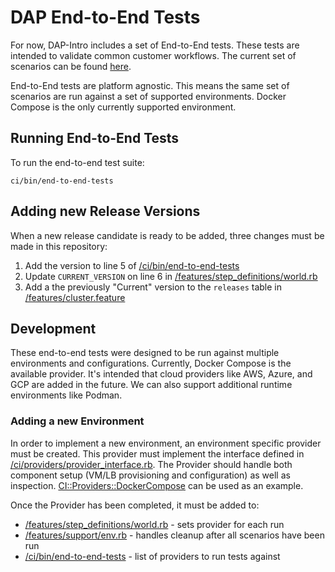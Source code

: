 # DAP End-to-End Tests

For now, DAP-Intro includes a set of End-to-End tests. These tests are intended to validate common customer workflows. The current set of scenarios can be found [here](../features/cluster.feature).

End-to-End tests are platform agnostic. This means the same set of scenarios are run against a set of supported environments. Docker Compose is the only currently supported environment.

## Running End-to-End Tests

To run the end-to-end test suite:

```
ci/bin/end-to-end-tests
```

## Adding new Release Versions

When a new release candidate is ready to be added, three changes must be made in this repository:

1. Add the version to line 5 of [/ci/bin/end-to-end-tests](../ci/bin/end-to-end-tests)
2. Update `CURRENT_VERSION` on line 6 in [/features/step_definitions/world.rb](../features/step_definitions/world.rb)
3. Add a the previously "Current" version to the `releases` table in [/features/cluster.feature](../features/cluster.feature)

## Development

These end-to-end tests were designed to be run against multiple environments and configurations. Currently, Docker Compose is the available provider. It's intended that cloud providers like AWS, Azure, and GCP are added in the future. We can also support additional runtime environments like Podman.

### Adding a new Environment

In order to implement a new environment, an environment specific provider must be created. This provider must implement the interface defined in [/ci/providers/provider_interface.rb](../ci/providers/provider_interface.rb).  The Provider should handle both component setup (VM/LB provisioning and configuration) as well as inspection. [CI::Providers::DockerCompose](../ci/providers/docker_compose.rb) can be used as an example.

Once the Provider has been completed, it must be added to:

- [/features/step_definitions/world.rb](../features/step_definitions/world.rb) - sets provider for each run
- [/features/support/env.rb](../features/support/env.rb) - handles cleanup after all scenarios have been run
- [/ci/bin/end-to-end-tests](../ci/bin/end-to-end-tests) - list of providers to run tests against
